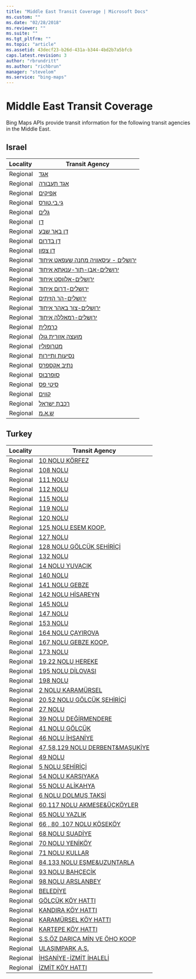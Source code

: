 ```yaml
---
title: "Middle East Transit Coverage | Microsoft Docs"
ms.custom: ""
ms.date: "02/28/2018"
ms.reviewer: ""
ms.suite: ""
ms.tgt_pltfrm: ""
ms.topic: "article"
ms.assetid: 43decf23-b26d-431a-b344-4bd2b7a5bfcb
caps.latest.revision: 3
author: "rbrundritt"
ms.author: "richbrun"
manager: "stevelom"
ms.service: "bing-maps"
---
```

# Middle East Transit Coverage

Bing Maps APIs provide transit information for the following transit agencies in the Middle East.

## Israel
|Locality|Transit Agency|
|:--------------------|--------------|
|Regional|[אגד](http://www.egged.co.il) 
|Regional|[אגד תעבורה](http://www.egged-taavura.co.il) 
|Regional|[אפיקים](https://www.afikim-t.co.il/) 
|Regional|[גי.בי.טורס](http://www.gb-tours.com) 
|Regional|[גלים](http://www.galeem.co.il/) 
|Regional|[דן](http://www.dan.co.il) 
|Regional|[דן באר שבע](http://www.danbr7.co.il/) 
|Regional|[דן בדרום](http://www.danbadarom.co.il/) 
|Regional|[דן צפון](http://www.haifahaifa.co.il/archives/5622) 
|Regional|[ירושלים - עיסאוויה מחנה שעפאט איחוד](https://www.callkav.gov.il/) 
|Regional|[ירושלים-אבו-תור-ענאתא איחוד](https://www.callkav.gov.il/) 
|Regional|[ירושלים-אלווסט איחוד](https://www.callkav.gov.il/) 
|Regional|[ירושלים-דרום איחוד](https://www.callkav.gov.il/) 
|Regional|[ירושלים-הר הזיתים](https://www.callkav.gov.il/) 
|Regional|[ירושלים-צור באהר איחוד](https://www.callkav.gov.il/) 
|Regional|[ירושלים-רמאללה איחוד](https://www.callkav.gov.il/) 
|Regional|[כרמלית](http://www.carmelithaifa.co.il) 
|Regional|[מועצה אזורית גולן](https://www.golan.org.il/) 
|Regional|[מטרופולין](http://www.metropoline.com) 
|Regional|[נסיעות ותיירות](http://www.ntt-buses.com) 
|Regional|[נתיב אקספרס](http://www.nateevexpress.com) 
|Regional|[סופרבוס](http://www.superbus.co.il) 
|Regional|[סיטי פס](http://www.citypass.co.il) 
|Regional|[קווים](http://www.kavim-t.co.il) 
|Regional|[רכבת ישראל](http://www.rail.co.il) 
|Regional|[ש.א.מ](http://www.nazareth-unbs.com) 

## Turkey
|Locality|Transit Agency|
|:--------------------|--------------|
|Regional|[10 NOLU KÖRFEZ](http://www.kocaeli.bel.tr) 
|Regional|[108 NOLU](http://www.kocaeli.bel.tr) 
|Regional|[111 NOLU](http://www.kocaeli.bel.tr) 
|Regional|[112 NOLU](http://www.kocaeli.bel.tr) 
|Regional|[115 NOLU](http://www.kocaeli.bel.tr) 
|Regional|[119 NOLU](http://www.kocaeli.bel.tr) 
|Regional|[120 NOLU](http://www.kocaeli.bel.tr) 
|Regional|[125 NOLU ESEM KOOP.](http://www.kocaeli.bel.tr) 
|Regional|[127 NOLU](http://www.kocaeli.bel.tr) 
|Regional|[128 NOLU GÖLCÜK ŞEHİRİÇİ](http://www.kocaeli.bel.tr) 
|Regional|[132 NOLU](http://www.kocaeli.bel.tr) 
|Regional|[14 NOLU YUVACIK](http://www.kocaeli.bel.tr) 
|Regional|[140 NOLU](http://www.kocaeli.bel.tr) 
|Regional|[141 NOLU GEBZE](http://www.kocaeli.bel.tr) 
|Regional|[142 NOLU HİSAREYN](http://www.kocaeli.bel.tr) 
|Regional|[145 NOLU](http://www.kocaeli.bel.tr) 
|Regional|[147 NOLU](http://www.kocaeli.bel.tr) 
|Regional|[153 NOLU](http://www.kocaeli.bel.tr) 
|Regional|[164 NOLU ÇAYIROVA](http://www.kocaeli.bel.tr) 
|Regional|[167 NOLU GEBZE KOOP.](http://www.kocaeli.bel.tr) 
|Regional|[173 NOLU](http://www.kocaeli.bel.tr) 
|Regional|[19,22 NOLU HEREKE](http://www.kocaeli.bel.tr) 
|Regional|[195 NOLU DİLOVASI](http://www.kocaeli.bel.tr) 
|Regional|[198 NOLU](http://www.kocaeli.bel.tr) 
|Regional|[2 NOLU KARAMÜRSEL](http://www.kocaeli.bel.tr) 
|Regional|[20,52 NOLU GÖLCÜK ŞEHİRİÇİ](http://www.kocaeli.bel.tr) 
|Regional|[27 NOLU](http://www.kocaeli.bel.tr) 
|Regional|[39 NOLU DEĞİRMENDERE](http://www.kocaeli.bel.tr) 
|Regional|[41 NOLU GÖLCÜK](http://www.kocaeli.bel.tr) 
|Regional|[46 NOLU İHSANİYE](http://www.kocaeli.bel.tr) 
|Regional|[47,58,129 NOLU DERBENT&MAŞUKİYE](http://www.kocaeli.bel.tr) 
|Regional|[49 NOLU](http://www.kocaeli.bel.tr) 
|Regional|[5 NOLU ŞEHİRİÇİ](http://www.kocaeli.bel.tr) 
|Regional|[54 NOLU KARŞIYAKA](http://www.kocaeli.bel.tr) 
|Regional|[55 NOLU ALİKAHYA](http://www.kocaeli.bel.tr) 
|Regional|[6 NOLU DOLMUŞ TAKSİ](http://www.kocaeli.bel.tr) 
|Regional|[60,117 NOLU AKMEŞE&ÜÇKÖYLER](http://www.kocaeli.bel.tr) 
|Regional|[65 NOLU YAZLIK](http://www.kocaeli.bel.tr) 
|Regional|[66 , 80 ,107 NOLU KÖSEKÖY](http://www.kocaeli.bel.tr) 
|Regional|[68 NOLU SUADİYE](http://www.kocaeli.bel.tr) 
|Regional|[70 NOLU YENİKÖY](http://www.kocaeli.bel.tr) 
|Regional|[71 NOLU KULLAR](http://www.kocaeli.bel.tr) 
|Regional|[84,133 NOLU EŞME&UZUNTARLA](http://www.kocaeli.bel.tr) 
|Regional|[93 NOLU BAHÇECİK](http://www.kocaeli.bel.tr) 
|Regional|[98 NOLU ARSLANBEY](http://www.kocaeli.bel.tr) 
|Regional|[BELEDİYE](http://www.kocaeli.bel.tr) 
|Regional|[GÖLCÜK KÖY HATTI](http://www.kocaeli.bel.tr) 
|Regional|[KANDIRA KÖY HATTI](http://www.kocaeli.bel.tr) 
|Regional|[KARAMÜRSEL KÖY HATTI](http://www.kocaeli.bel.tr) 
|Regional|[KARTEPE KÖY HATTI](http://www.kocaeli.bel.tr) 
|Regional|[S.S.ÖZ DARICA MİN VE ÖHO KOOP](http://www.kocaeli.bel.tr) 
|Regional|[ULAŞIMPARK A.Ş.](https://www.ulasimpark.com.tr) 
|Regional|[İHSANİYE-İZMİT İHALELİ](http://www.kocaeli.bel.tr) 
|Regional|[İZMİT KÖY HATTI](http://www.kocaeli.bel.tr) 

  